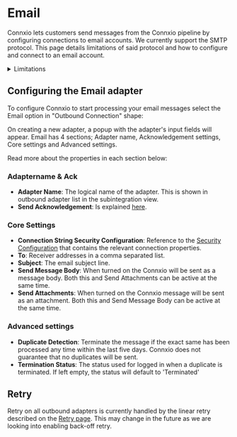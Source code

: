 # Email

Connxio lets customers send messages from the Connxio pipeline by configuring connections to email accounts. We currently support the SMTP protocol. This page details limitations of said protocol and how to configure and connect to an email account.

<details>
<summary>Limitations</summary>
<p>
There are some limitations to our Outbound Email Adapter, these include:

- It is not possible to send more or less the same content to more than 500 recipients within 24 hours.
- It is not possible to send more or less the same content to more than 2,500 recipients within 30 days.
- It is not possible to send email to more than 500 recipients within 24 hours.
- It is not possible to send email to more than 2,500 recipients within 30 days.

In addition to this SMTP allows the use of SSL and TLS. Of the two protocols, we recommend using TLS since this is the newer, more secure choice.
</p>
</details>

## Configuring the Email adapter

To configure Connxio to start processing your email messages select the Email option in "Outbound Connection" shape:

<div style={{maxWidth: '400px'}}>
  <ThemedImage
    alt="outbound connections"
    sources={{
      light: useBaseUrl('/img/docs/outbound/outbound-connection-light.webp'),
      dark: useBaseUrl('/img/docs/outbound/outbound-connection-dark.webp#dark-only'),
    }}
  />
</div>

On creating a new adapter, a popup with the adapter's input fields will appear.
Email has 4 sections; Adapter name, Acknowledgement settings, Core settings and Advanced settings.

<div style={{maxWidth: '400px'}}>
  <ThemedImage
    alt="properties"
    sources={{
      light: useBaseUrl('/img/docs/outbound/outbound-sections-light.webp'),
      dark: useBaseUrl('/img/docs/outbound/outbound-sections-dark.webp#dark-only'),
    }}
  />
</div>

Read more about the properties in each section below:

### Adaptername & Ack

- **Adapter Name**: The logical name of the adapter. This is shown in outbound adapter list in the subintegration view.
- **Send Acknowledgement**: Is explained [here](/integrations/adapters/outbound/Acknowledgment).

### Core Settings
<div style={{maxWidth: '400px'}}>
  <ThemedImage
    alt="email core"
    sources={{
      light: useBaseUrl('/img/docs/outbound/email-core-light.webp'),
      dark: useBaseUrl('/img/docs/outbound/email-core-dark.webp#dark-only'),
    }}
  />
</div>

- **Connection String Security Configuration**: Reference to the [Security Configuration](/connxio-portal/security-configurations) that contains the relevant connection properties.
- **To**: Receiver addresses in a comma separated list.
- **Subject**: The email subject line.
- **Send Message Body**: When turned on the Connxio will be sent as a message body. Both this and Send Attachments can be active at the same time.
- **Send Attachments**: When turned on the Connxio message will be sent as an attachment. Both this and Send Message Body can be active at the same time.

### Advanced settings

<div style={{maxWidth: '400px'}}>
  <ThemedImage
    alt="email advanced"
    sources={{
      light: useBaseUrl('/img/docs/outbound/email-advanced-light.webp'),
      dark: useBaseUrl('/img/docs/outbound/email-advanced-dark.webp#dark-only'),
    }}
  />
</div>

- **Duplicate Detection**: Terminate the message if the exact same has been processed any time within the last five days. Connxio does not guarantee that no duplicates will be sent.
- **Termination Status**: The status used for logged in when a duplicate is terminated. If left empty, the status will default to 'Terminated'

## Retry

Retry on all outbound adapters is currently handled by the linear retry described on the [Retry page](/integrations/retry). This may change in the future as we are looking into enabling back-off retry.
